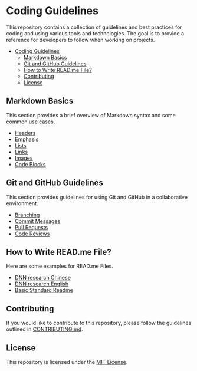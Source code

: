 # Coding Guidelines

This repository contains a collection of guidelines and best practices for coding and using various tools and technologies. The goal is to provide a reference for developers to follow when working on projects.


- [Coding Guidelines](#coding-guidelines)
  - [Markdown Basics](#markdown-basics)
  - [Git and GitHub Guidelines](#git-and-github-guidelines)
  - [How to Write READ.me File?](#how-to-write-readme-file)
  - [Contributing](#contributing)
  - [License](#license)


## Markdown Basics

This section provides a brief overview of Markdown syntax and some common use cases.

- [Headers](markdown.md)
- [Emphasis](markdown.md)
- [Lists](markdown.md)
- [Links](markdown.md)
- [Images](markdown.md)
- [Code Blocks](markdown.md)

## Git and GitHub Guidelines

This section provides guidelines for using Git and GitHub in a collaborative environment.

- [Branching](git_github_process.md)
- [Commit Messages](git_github_process.md)
- [Pull Requests](git_github_process.md)
- [Code Reviews](git_github_process.md)

## How to Write READ.me File?

Here are some examples for READ.me Files.

- [DNN research Chinese](./readme/readme_DNN_example.md)
- [DNN research English](./readme/readme_DNN_En.md)
- [Basic Standard Readme](./readme/readme_example.md)


## Contributing

If you would like to contribute to this repository, please follow the guidelines outlined in [CONTRIBUTING.md](CONTRIBUTING.md).

## License

This repository is licensed under the [MIT License](LICENSE).